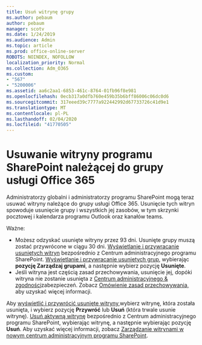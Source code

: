 ```yaml
---
title: Usuń witrynę grupy
ms.author: pebaum
author: pebaum
manager: scotv
ms.date: 1/24/2019
ms.audience: Admin
ms.topic: article
ms.prod: office-online-server
ROBOTS: NOINDEX, NOFOLLOW
localization_priority: Normal
ms.collection: Adm_O365
ms.custom:
- "567"
- "5200006"
ms.assetid: aa6c2aa1-6853-461c-8764-01fb96f8e981
ms.openlocfilehash: 0ecb317a0dfb760e459b35b6bff86006c06dc0d6
ms.sourcegitcommit: 317eeed39c7777a922442992d67733726c41d9e1
ms.translationtype: MT
ms.contentlocale: pl-PL
ms.lasthandoff: 02/04/2020
ms.locfileid: "41770505"
---
```

# <a name="delete-a-sharepoint-site-that-belongs-to-an-office-365-group"></a>Usuwanie witryny programu SharePoint należącej do grupy usługi Office 365

Administratorzy globalni i administratorzy programu SharePoint mogą teraz usuwać witryny należące do grupy usługi Office 365. Usunięcie tych witryn spowoduje usunięcie grupy i wszystkich jej zasobów, w tym skrzynki pocztowej i kalendarza programu Outlook oraz kanałów teams.
  
Ważne:

- Możesz odzyskać usunięte witryny przez 93 dni. Usunięte grupy muszą zostać przywrócone w ciągu 30 dni. [Wyświetlanie i przywracanie usuniętych witryn](https://admin.microsoft.com/sharepoint) bezpośrednio z Centrum administracyjnego programu SharePoint. [Wyświetlanie i przywracanie usuniętych grup](https://outlook.office.com/people/group/deleted), wybierając **pozycję Zarządzaj grupami**, a następnie wybierz pozycję **Usunięte**.
- Jeśli witryna jest częścią zasad przechowywania, usunięcie jej, dopóki witryna nie zostanie usunięta z [Centrum administracyjnego &amp; zgodności](https://protection.office.com/?rfr=AdminCenter#/retention)zabezpieczeń. Zobacz [Omówienie zasad przechowywania,](https://docs.microsoft.com/office365/securitycompliance/retention-policies#content-in-onedrive-accounts-and-sharepoint-sites) aby uzyskać więcej informacji.
  
Aby [wyświetlić i przywrócić usunięte witryny,](https://admin.microsoft.com/sharepoint)wybierz witrynę, która została usunięta, i wybierz pozycję **Przywróć** lub **Usuń** (która trwale usunie witrynę). [Usuń aktywną witrynę](https://admin.microsoft.com/sharepoint) bezpośrednio z Centrum administracyjnego programu SharePoint, wybierając witrynę, a następnie wybierając pozycję **Usuń**. Aby uzyskać więcej informacji, zobacz [Zarządzanie witrynami w nowym centrum administracyjnym programu SharePoint](https://docs.microsoft.com/sharepoint/manage-sites-in-new-admin-center).
  
